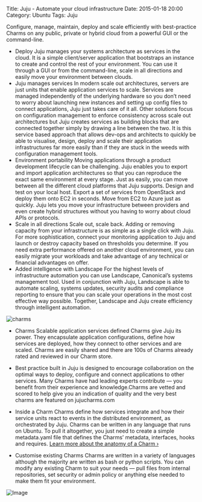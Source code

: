 Title: Juju - Automate your cloud infrastructure
Date: 2015-01-18 20:00
Category: Ubuntu 
Tags: Juju

Configure, manage, maintain, deploy and scale efficiently with best-practice Charms on any public, private or hybrid cloud from a powerful GUI or the command-line.
- Deploy
Juju manages your systems architecture as services in the cloud. It is a simple client/server application that bootstraps an instance to create and control the rest of your environment. You can use it through a GUI or from the command-line, scale in all directions and easily move your environment between clouds.
- Juju manages services
In modern scale out architectures, servers are just units that enable application services to scale. Services are managed independently of the underlying hardware so you don’t need to worry about launching new instances and setting up config files to connect applications, Juju just takes care of it all.
Other solutions focus on configuration management to enforce consistency across scale out architectures but Juju creates services as building blocks that are connected together simply by drawing a line between the two. It is this service based approach that allows dev-ops and architects to quickly be able to visualise, design, deploy and scale their application infrastructures far more easily than if they are stuck in the weeds with configuration management tools.
- Environment portability
Moving applications through a product development lifecycle can be challenging. Juju enables you to export and import application architectures so that you can reproduce the exact same environment at every stage.
Just as easily, you can move between all the different cloud platforms that Juju supports.
Design and test on your local host. Export a set of services from OpenStack and deploy them onto EC2 in seconds. Move from EC2 to Azure just as quickly. Juju lets you move your infrastructure between providers and even create hybrid structures without you having to worry about cloud APIs or protocols.
- Scale in all directions
Scale out, scale back. Adding or removing capacity from your infrastructure is as simple as a single click with Juju. For more sophistication, connect your monitoring application to Juju and launch or destroy capacity based on thresholds you determine. If you need extra performance offered on another cloud environment, you can easily migrate your workloads and take advantage of any technical or financial advantages on offer.
- Added intelligence with Landscape
For the highest levels of infrastructure automation you can use Landscape, Canonical’s systems management tool. Used in conjunction with Juju, Landscape is able to automate scaling, systems updates, security audits and compliance reporting to ensure that you can scale your operations in the most cost effective way possible. Together, Landscape and Juju create efficiency through intelligent automation.

![charms](https://juju.ubuntu.com/wp-content/uploads/2013/10/homepage-hero.png)

- Charms
Scalable application services defined
Charms give Juju its power. They encapsulate application configurations, define how services are deployed, how they connect to other services and are scaled. Charms are easily shared and there are 100s of Charms already rated and reviewed in our Charm store.

- Best practice built in
Juju is designed to encourage collaboration on the optimal ways to deploy, configure and connect applications to other services. Many Charms have had leading experts contribute — you benefit from their experience and knowledge.Charms are vetted and scored to help give you an indication of quality and the very best charms are featured on jujucharms.com

- Inside a Charm
Charms define how services integrate and how their service units react to events in the distributed environment, as orchestrated by Juju. Charms can be written in any language that runs on Ubuntu. To pull it altogether, you just need to create a simple metadata.yaml file that defines the Charms’ metadata, interfaces, hooks and requires.
[Learn more about the anatomy of a Charm ›](https://juju.ubuntu.com/docs/authors-charm-components.html)

- Customise existing Charms
Charms are written in a variety of languages although the majority are written as bash or python scripts. You can modify any existing Charm to suit your needs — pull files from internal repositories, set security or admin policy or anything else needed to make them fit your environment.

![Image](https://juju.ubuntu.com/wp-content/themes/ubuntu/library/images/juju-deployment-hero.png)